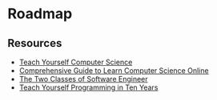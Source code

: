 Roadmap
===

Resources
---

- [Teach Yourself Computer Science][1]
- [Comprehensive Guide to Learn Computer Science Online][2]
- [The Two Classes of Software Engineer][3]
- [Teach Yourself Programming in Ten Years][4]

<!-- Links -->
[1]: https://teachyourselfcs.com/
[2]: https://qvault.io/2020/11/18/comprehensive-guide-to-learn-computer-science-online/#Computer-Architecture-and-Hardware
[3]: https://qvault.io/2021/03/05/the-two-classes-of-software-engineer/
[4]: https://norvig.com/21-days.html

<!-- Links end -->
